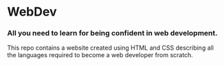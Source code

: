 # WebDev
### All you need to learn for being confident in web development.
This repo contains a website created using HTML and CSS describing all the languages required to become a web developer from scratch. 
